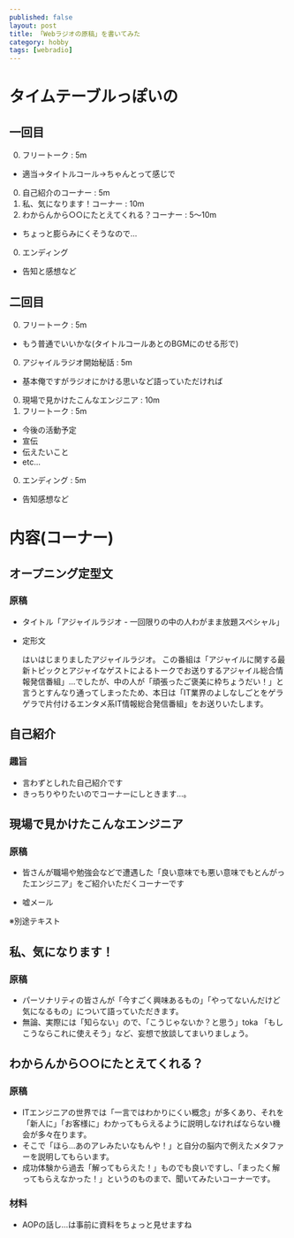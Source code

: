 ```yaml
---
published: false
layout: post
title: 「Webラジオの原稿」を書いてみた
category: hobby
tags: [webradio]
---
```


# タイムテーブルっぽいの

## 一回目

0. フリートーク : 5m
  + 適当->タイトルコール->ちゃんとって感じで
0. 自己紹介のコーナー : 5m
0. 私、気になります！コーナー : 10m
0. わからんから○○にたとえてくれる？コーナー : 5〜10m
  + ちょっと膨らみにくそうなので…
0. エンディング
  + 告知と感想など

## 二回目

0. フリートーク : 5m
  + もう普通でいいかな(タイトルコールあとのBGMにのせる形で)
0. アジャイルラジオ開始秘話 : 5m
  + 基本俺ですがラジオにかける思いなど語っていただければ
0. 現場で見かけたこんなエンジニア : 10m
0. フリートーク : 5m
  + 今後の活動予定
  + 宣伝
  + 伝えたいこと
  + etc...
0. エンディング : 5m
  + 告知感想など


# 内容(コーナー)

## オープニング定型文

### 原稿

+ タイトル「アジャイルラジオ - 一回限りの中の人わがまま放題スペシャル」
+ 定形文

    はいはじまりましたアジャイルラジオ。
    この番組は「アジャイルに関する最新トピックとアジャイなゲストによるトークでお送りするアジャイル総合情報発信番組」…でしたが、中の人が「頑張ったご褒美に枠ちょうだい！」と言うとすんなり通ってしまったため、本日は「IT業界のよしなしごとをゲラゲラで片付けるエンタメ系IT情報総合発信番組」をお送りいたします。

## 自己紹介

### 趣旨

+ 言わずとしれた自己紹介です
+ きっちりやりたいのでコーナーにしときます…。

## 現場で見かけたこんなエンジニア

### 原稿

+ 皆さんが職場や勉強会などで遭遇した「良い意味でも悪い意味でもとんがったエンジニア」をご紹介いただくコーナーです

+ 嘘メール

※別途テキスト


## 私、気になります！

### 原稿

+ パーソナリティの皆さんが「今すごく興味あるもの」「やってないんだけど気になるもの」について語っていただきます。
+ 無論、実際には「知らない」ので、「こうじゃないか？と思う」toka
「もしこうならこれに使えそう」など、妄想で放談してまいりましょう。

## わからんから○○にたとえてくれる？

### 原稿

+ ITエンジニアの世界では「一言ではわかりにくい概念」が多くあり、それを「新人に」「お客様に」わかってもらえるように説明しなければならない機会が多々在ります。
+ そこで「ほら…あのアレみたいなもんや！」と自分の脳内で例えたメタファーを説明してもらいます。
+ 成功体験から過去「解ってもらえた！」ものでも良いですし、「まったく解ってもらえなかった！」というのものまで、聞いてみたいコーナーです。

### 材料

+ AOPの話し…は事前に資料をちょっと見せますね
